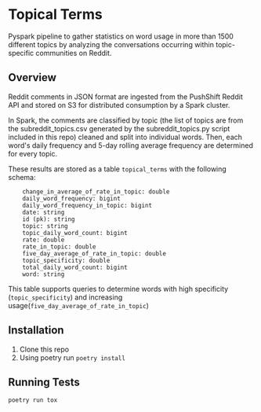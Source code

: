 # Topical Terms

Pyspark pipeline to gather statistics on word usage in more than 1500 different topics by analyzing the conversations occurring within topic-specific communities on Reddit.

## Overview
Reddit comments in JSON format are ingested from the PushShift Reddit API and stored on S3 for distributed consumption by a Spark cluster.

In Spark, the comments are classified by topic (the list of topics are from the subreddit_topics.csv generated by the subreddit_topics.py script included in this repo) cleaned and split into individual words. Then, each word's daily frequency and 5-day rolling average frequency are determined for every topic.

These results are stored as a table `topical_terms` with the following schema:

```
    change_in_average_of_rate_in_topic: double
    daily_word_frequency: bigint
    daily_word_frequency_in_topic: bigint
    date: string
    id (pk): string
    topic: string
    topic_daily_word_count: bigint
    rate: double
    rate_in_topic: double
    five_day_average_of_rate_in_topic: double
    topic_specificity: double
    total_daily_word_count: bigint
    word: string
```

This table supports queries to determine words with high specificity (`topic_specificity`) and increasing usage(`five_day_average_of_rate_in_topic`)

## Installation
1. Clone this repo
2. Using poetry run `poetry install`

## Running Tests

`poetry run tox`
